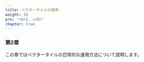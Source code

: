 ```yaml
---
title: ベクタータイルの運用
weight: 30
pre: "<b>2. </b>"
chapter: true
---
```


### 第2章

この章ではベクタータイルの日常的な運用方法について説明します。
